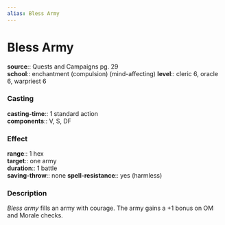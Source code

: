 ```yaml
---
alias: Bless Army
---
```


# Bless Army 

**source**:: Quests and Campaigns pg. 29  
**school**:: enchantment (compulsion) (mind-affecting)
**level**:: cleric 6, oracle 6, warpriest 6

### Casting 

**casting-time**:: 1 standard action  
**components**:: V, S, DF

### Effect 

**range**:: 1 hex  
**target**:: one army  
**duration**:: 1 battle  
**saving-throw**:: none
**spell-resistance**:: yes (harmless)

### Description 

*Bless army* fills an army with courage. The army gains a +1 bonus on OM and Morale checks.
